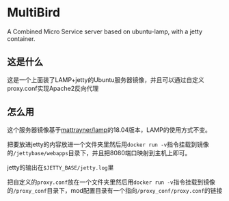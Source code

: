# MultiBird

A Combined Micro Service server based on ubuntu-lamp, with a jetty container.

## 这是什么

这是一个上面装了LAMP+jetty的Ubuntu服务器镜像，并且可以通过自定义proxy.conf实现Apache2反向代理

## 怎么用

这个服务器镜像基于[mattrayner/lamp](https://hub.docker.com/r/mattrayner/lamp)的18.04版本，LAMP的使用方式不变。

把要放进jetty的内容放进一个文件夹里然后用`docker run -v`指令挂载到镜像的`/jettybase/webapps`目录下，并且把8080端口映射到主机上即可。

jetty的输出在`$JETTY_BASE/jetty.log`里

把自定义的`proxy.conf`放在一个文件夹里然后用`docker run -v`指令挂载到镜像的`/proxy_conf`目录下，mod配置目录有一个指向`/proxy_conf/proxy.conf`的链接
